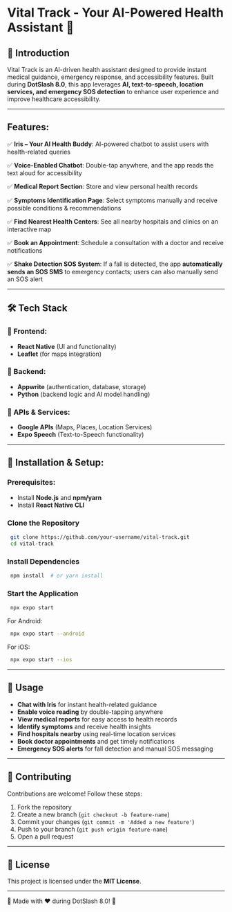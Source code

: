 # Vital Track - Your AI-Powered Health Assistant 🚀

## 📌 Introduction
Vital Track is an AI-driven health assistant designed to provide instant medical guidance, emergency response, and accessibility features. Built during **DotSlash 8.0**, this app leverages **AI, text-to-speech, location services, and emergency SOS detection** to enhance user experience and improve healthcare accessibility.

---

## Features:

✅ **Iris – Your AI Health Buddy**: AI-powered chatbot to assist users with health-related queries

✅ **Voice-Enabled Chatbot**: Double-tap anywhere, and the app reads the text aloud for accessibility

✅ **Medical Report Section**: Store and view personal health records

✅ **Symptoms Identification Page**: Select symptoms manually and receive possible conditions & recommendations

✅ **Find Nearest Health Centers**: See all nearby hospitals and clinics on an interactive map

✅ **Book an Appointment**: Schedule a consultation with a doctor and receive notifications

✅ **Shake Detection SOS System**: If a fall is detected, the app **automatically sends an SOS SMS** to emergency contacts; users can also manually send an SOS alert

---

## 🛠 Tech Stack

### 🔹 Frontend:
- **React Native** (UI and functionality)
- **Leaflet** (for maps integration)

### 🔹 Backend:
- **Appwrite** (authentication, database, storage)
- **Python** (backend logic and AI model handling)

### 🔹 APIs & Services:
- **Google APIs** (Maps, Places, Location Services)
- **Expo Speech** (Text-to-Speech functionality)

---

## 🚀 Installation & Setup:

### Prerequisites:
- Install **Node.js** and **npm/yarn**
- Install **React Native CLI**

### Clone the Repository
```bash
 git clone https://github.com/your-username/vital-track.git
 cd vital-track
```

### Install Dependencies
```bash
 npm install  # or yarn install
```

### Start the Application
```bash
 npx expo start
```

For Android:
```bash
 npx expo start --android
```
For iOS:
```bash
 npx expo start --ios
```

---

## 📜 Usage
- **Chat with Iris** for instant health-related guidance
- **Enable voice reading** by double-tapping anywhere
- **View medical reports** for easy access to health records
- **Identify symptoms** and receive health insights
- **Find hospitals nearby** using real-time location services
- **Book doctor appointments** and get timely notifications
- **Emergency SOS alerts** for fall detection and manual SOS messaging

---

## 🤝 Contributing
Contributions are welcome! Follow these steps:
1. Fork the repository
2. Create a new branch (`git checkout -b feature-name`)
3. Commit your changes (`git commit -m 'Added a new feature'`)
4. Push to your branch (`git push origin feature-name`)
5. Open a pull request

---

## 📜 License
This project is licensed under the **MIT License**.

---

🚀 Made with ❤️ during DotSlash 8.0! 🚀

